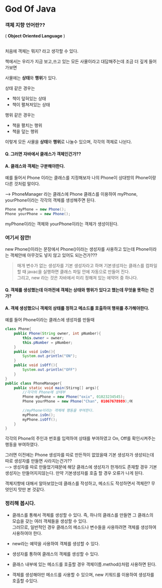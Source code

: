 # God Of Java

### 객체 지향 언어란??
( **Object Oriented Language** )

<br>
처음에 객체는 뭐지? 라고 생각할 수 있다.

책에서는 우리가 지금 보고,쓰고 있는 모든 사물이라고 대답해주는데 조금 더 깊게 들어가보면

사물에는 **상태**와 **행위**가 있다.

상태 같은 경우는

- 책이 덮혀있는 상태
- 책이 펼쳐져있는 상태

행위 같은 경우는

- 책을 펼치는 행위
- 책을 덮는 행위

이렇게 모든 사물을 **상태**와 **행위**로 나눌수 있으며, 각각의 객체로 나뉜다.

#### **Q.** 그러면 자바에서 클래스가 객체인건가??

#### **A.** 클래스와 객체는 구분해야한다.

예를 들어서 Phone 이라는 클래스를 지정해보자 나의 Phone이 상대방의 Phone이랑 다른 것처럼 말이다.

--> PhoneManager 라는 클래스에 Phone 클래스를 이용하여
myPhone, yourPhone이라는 각각의 객체를 생성해주면 된다.

~~~ java
Phone myPhone = new Phone();
Phone yourPhone = new Phone();
~~~

myPhone이라는 객체와 yourPhone이라는 객체가 생성이된다.

### **여기서 잠깐!**

new Phone()이라는 문장에서 Phone()이라는 생성자를 사용하고 있는데 Phone이라는 객체안에 아무것도 넣지 않고 있어도 되는건가???

>매개 변수가 없는 생성자를 기본 생성자라고 하며 기본생성자는 클래스를 컴파일할 때
javac을 실행하면 클래스 파일 안에 자동으로 만들어 진다. <br>
그리고, new 라는 것은 자바에서 미리 정해져 있는 에약어 중 하나다.

#### **Q.** 객체를 생성했는데 아까전에 객체는 상태와 행위가 있다고 했는데 무엇을 뜻하는 건가?

#### **A.** 객체 생성했으니 객체의 상태를 정하고 메소드를 호출하여 행위를 추가해야한다.

예를 들어 Phone이라는 클래스에 생성자를 만들때

~~~ java
class Phone{
    public Phone(String owner, int pNumber){
        this.owner = owner;
        this.pNumber = pNumber;
    }
    public void isOn(){
        System.out.println("ON");
    }
    public void isOff(){
        System.out.println("OFF")
    }
}
public class PhoneManager{
    public static void main(Stirng[] args){
        //각각의 Phone에 상태부
        Phone myPhone = new Phone("oxix", 01023234545);
        Phone yourPhone = new Phone("Chan", 01067678989);여
        
        //myPhone이라는 객체에 행동을 부여한다.
        myPhone.isOn();
        myPhone.isOff();
    }
}
~~~

각각의 Phone의 주인과 번호를 입력하여 상태를 부여하였고 On, Off를 확인시켜주는 행동을 부여하였다.

그러면 이전에는 Phone 생성자를 따로 만든적이 없었을때 기본 생성자가 생성되는데 따로 생성자를 만들면 사라지는건가??<br>
--> 생성자를 따로 만들었기때문에 해당 클래스에 생성자가 한개라도 존재할 경우 기본 생성자는 만들어지지않는다. 만약 기본생성자를 호출 할 경우
오류가 나게 된다.

객체지향에 대해서 알아보았는데 클래스를 작성하고, 메소드도 작성하면서 객체란? 무엇인지 맛만 본 것같다.<br>

### 정리해 봅시다.

* 클래스를 통해서 객체를 생성할 수 있다. 즉, 하나의 클래스를 만들면 그 클래스의 모습을 갖는 여러 객체들을 생성할 수 있다.
  <br> 그러므로, 일반적인 경우 클래스의 메소드나 변수들을 사용하려면 객체를 생성하여 사용하여야 한다.

* new라는 예약을 사용하여 객체를 생성할 수 있다.

* 생성자를 통하여 클래스의 객체를 생성할 수 있다.

* 클래스 내부에 있는 메소드를 호출할 경우 객체이름.method()처럼 사용하면 된다.

* 객체를 생성해야만 메소드를 사용할 수 있으며, new 키워드를 이용하여 생성자를 호출할 수있다.